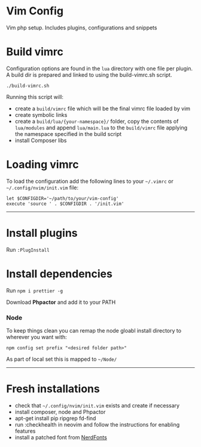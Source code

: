 # Vim Config
Vim php setup. Includes plugins, configurations and snippets


# Build vimrc

Configuration options are found in the `lua` directory with one file per plugin. A build dir is prepared and linked to using the build-vimrc.sh script.

    ./build-vimrc.sh

Running this script will:
 - create a `build/vimrc` file which will be the final vimrc file loaded by vim
 - create symbolic links
 - create a `build/lua/{your-namespace}/` folder, copy the contents of `lua/modules` and append `lua/main.lua` to the `build/vimrc` file applying the namespace specified in the build script
 - install Composer libs

# Loading vimrc
To load the configuration add the following lines to your `~/.vimrc` or `~/.config/nvim/init.vim` file:

    let $CONFIGDIR='~/path/to/your/vim-config'
    execute 'source ' . $CONFIGDIR . '/init.vim'

---

# Install plugins

Run `:PlugInstall`

# Install dependencies

Run `npm i prettier -g`

Download **Phpactor** and add it to your PATH


### Node

To keep things clean you can remap the node gloabl install directory to wherever you want with:
```
npm config set prefix "<desired folder path>"
```
As part of local set this is mapped to `~/Node/`

---

# Fresh installations
- check that `~/.config/nvim/init.vim` exists and create if necessary
- install composer, node and Phpactor
- apt-get install pip ripgrep fd-find
- run :checkhealth in neovim and follow the instructions for enabling features
- install a patched font from [NerdFonts](https://www.nerdfonts.com/font-downloads)
